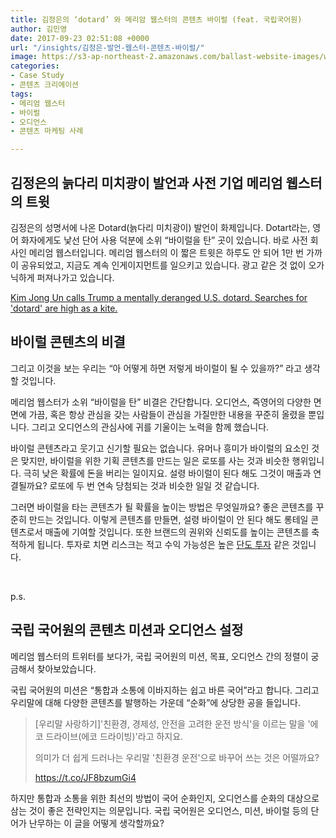 ```yaml
---
title: 김정은의 ‘dotard’ 와 메리암 웹스터의 콘텐츠 바이럴 (feat. 국립국어원)
author: 김민영
date: 2017-09-23 02:51:08 +0000
url: "/insights/김정은-발언-웹스터-콘텐츠-바이럴/"
image: https://s3-ap-northeast-2.amazonaws.com/ballast-website-images/wp-content/uploads/2017/09/23120210/%EC%9B%B9%EC%8A%A4%ED%84%B0-%EB%B0%94%EC%9D%B4%EB%9F%B4-%EC%BD%98%ED%85%90%EC%B8%A0.jpeg
categories:
- Case Study
- 콘텐츠 크리에이션
tags:
- 메리엄 웹스터
- 바이럴
- 오디언스
- 콘텐츠 마케팅 사례

---
```

## 김정은의 늙다리 미치광이 발언과 사전 기업 메리엄 웹스터의 트윗

김정은의 성명서에 나온 Dotard(늙다리 미치광이) 발언이 화제입니다. Dotart라는, 영어 화자에게도 낯선 단어 사용 덕분에 소위 “바이럴을 탄” 곳이 있습니다. 바로 사전 회사인 메리엄 웹스터입니다. 메리엄 웹스터의 이 짧은 트윗은 하루도 안 되어 1만 번 가까이 공유되었고, 지금도 계속 인게이지먼트를 일으키고 있습니다. 광고 같은 것 없이 오가닉하게 퍼져나가고 있습니다. 

[Kim Jong Un calls Trump a mentally deranged U.S. dotard. Searches for 'dotard' are high as a kite.](https://t.co/HztPoLSjXi) 

## 바이럴 콘텐츠의 비결

그리고 이것을 보는 우리는 “아 어떻게 하면 저렇게 바이럴이 될 수 있을까?” 라고 생각할 것입니다.

메리엄 웹스터가 소위 “바이럴을 탄” 비결은 간단합니다. 오디언스, 즉영어의 다양한 면면에 가끔, 혹은 항상 관심을 갖는 사람들이 관심을 가질만한 내용을 꾸준히 올렸을 뿐입니다. 그리고 오디언스의 관심사에 귀를 기울이는 노력을 함께 했습니다.

바이럴 콘텐츠라고 웃기고 신기할 필요는 없습니다. 유머나 흥미가 바이럴의 요소인 것은 맞지만, 바이럴을 위한 기획 콘텐츠를 만드는 일은 로또를 사는 것과 비슷한 행위입니다. 극히 낮은 확률에 돈을 버리는 일이지요. 설령 바이럴이 된다 해도 그것이 매출과 연결될까요? 로또에 두 번 연속 당첨되는 것과 비슷한 일일 것 같습니다.

그러면 바이럴을 타는 콘텐츠가 될 확률을 높이는 방법은 무엇일까요? 좋은 콘텐츠를 꾸준히 만드는 것입니다. 이렇게 콘텐츠를 만들면, 설령 바이럴이 안 된다 해도 롱테일 콘텐츠로서 매출에 기여할 것입니다. 또한 브랜드의 권위와 신뢰도를 높이는 콘텐츠를 축적하게 됩니다. 투자로 치면 리스크는 적고 수익 가능성은 높은 [단도 투자](https://www.amazon.com/Dhandho-Investor-Low-Risk-Method-Returns/dp/047004389X) 같은 것입니다.

 

p.s.

## 국립 국어원의 콘텐츠 미션과 오디언스 설정

메리엄 웹스터의 트위터를 보다가, 국립 국어원의 미션, 목표, 오디언스 간의 정렬이 궁금해서 찾아보았습니다.

국립 국어원의 미션은 “통합과 소통에 이바지하는 쉽고 바른 국어”라고 합니다. 그리고 우리말에 대해 다양한 콘텐츠를 발행하는 가운데 “순화”에 상당한 공을 들입니다.

>  \[우리말 사랑하기\]'친환경, 경제성, 안전을 고려한 운전 방식'을 이르는 말을 '에코 드라이브(에코 드라이빙)'라고 하지요. 
>
> 의미가 더 쉽게 드러나는 우리말 '친환경 운전'으로 바꾸어 쓰는 것은 어떨까요?
>
> https://t.co/JF8bzumGi4

하지만 통합과 소통을 위한 최선의 방법이 국어 순화인지, 오디언스를 순화의 대상으로 삼는 것이 좋은 전략인지는 의문입니다. 국립 국어원은 오디언스, 미션, 바이럴 등의 단어가 난무하는 이 글을 어떻게 생각할까요?